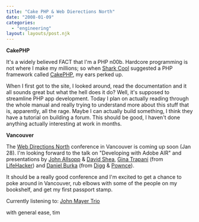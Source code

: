 ```yaml
---
title: "Cake PHP & Web Dierections North"
date: "2008-01-09"
categories:
  - "engineering"
layout: layouts/post.njk
---
```


**CakePHP** 

It's a widely believed FACT that I'm a PHP n00b. Hardcore programming is not where I make my millions; so when [Shark Cool](http://sharkcool.net/ "http://sharkcool.net/") suggested a PHP framework called [CakePHP](http://www.cakephp.org), my ears perked up.

When I first got to the site, I looked around, read the documentation and it all sounds great but what the hell does it do? Well, it's supposed to streamline PHP app development. Today I plan on actually reading through the whole manual and really trying to understand more about this stuff that is, apparently, all the rage. Maybe I can actually build something, I think they have a tutorial on building a forum. This should be good, I haven't done anything actually interesting at work in months.

**Vancouver**

The [Web Directions North](http://north08.webdirections.org/?aff=tiwr "http://north08.webdirections.org/?aff=tiwr") conference in Vancouver is coming up soon (Jan 28). I'm looking forward to the talk on "Developing with Adobe AIR" and presentations by [John Allsopp](http://north08.webdirections.org/speakers/#allsopp) & [David Shea](http://north08.webdirections.org/speakers/#shea), [Gina Trapani](http://north08.webdirections.org/speakers/#trapani) (from [LifeHacker](http://lifehacker.com/ "http://lifehacker.com/")) and [Daniel Burka](http://north08.webdirections.org/speakers/#burka "http://north08.webdirections.org/speakers/#burka") (from [Digg](http://www.digg.com/ "Digg") & [Pownce](http://www.pownce.com "Pownce")).

It should be a really good conference and I'm excited to get a chance to poke around in Vancouver, rub elbows with some of the people on my bookshelf, and get my first passport stamp.

Currently listening to: [John Mayer Trio](http://www.johnmayertrio.com/ "http://www.johnmayertrio.com/")

with general ease, tim
